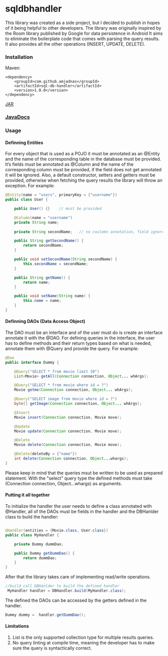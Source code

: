 # sqldbhandler
This library was created as a side project, but I decided to publish in hopes of it being helpful to other developers. The library was originally inspired by the Room library published by Google for data persistence in Android It aims to eliminate the boilerplate code that comes with parsing the query results. It also provides all the other operations (INSERT, UPDATE, DELETE).
### Installation
Maven:
```
<dependency>
    <groupId>com.github.amjadnas</groupId>
    <artifactId>sql-db-handler</artifactId>
    <version>1.0.0</version>
</dependency>
```
[JAR](https://repo1.maven.org/maven2/com/github/amjadnas/sql-db-handler/1.0.0/sql-db-handler-1.0.0.jar)
### [JavaDocs](https://amjadnas.github.io/sqldbhandler/)
### Usage
#### Definning Entities
For every object that is used as a POJO it must be annotated as an @Entity and the name of the corresponding table in the database must be provided. It’s fields must be annotated as @Column and the name of the corresponding column must be provided, if the field does not get annotated it will be ignored.
Also, a default constructor, setters and getters must be provided, otherwise when fetching the query results the library will throw an exception.
For example:
```java
@Entity(name = "users", primaryKey = {"username"})
public class User {

    public User() {}    // must be provided

    @Column(name = "username")
    private String name;
    
    private String secondName;   // no coulemn annotation, field ignored.

    public String getSecondName() {
        return secondName;
    }

    public void setSecondName(String secondName) {
        this.secondName = secondName;
    }

    public String getName() {
        return name;
    }

    public void setName(String name) {
        this.name = name;
    }
}
```
#### Definning DAOs (Data Access Object)
The DAO must be an interface and of the user must do is create an interface annotate it with the @DAO. For defining queries in the interface, the user has to define methods and their return types based on what is needed, annotate them with @Query and provide the query. For example:
```java
@Dao
public interface Dummy {

    @Query("SELECT * from movie limit 10")
    List<Movie> getAll(Connection connection, Object... whArgs);

    @Query("SELECT * from movie where id = ?")
    Movie getme(Connection connection, Object... whArgs);

    @Query("SELECT image from movie where id = ?")
    byte[] getImage(Connection connection, Object... whArgs);

    @Insert
    Movie insert(Connection connection, Movie move);

    @Update
    Movie update(Connection connection, Movie move);

    @Delete
    Movie delete(Connection connection, Movie move);

    @Delete(deleteBy = {"name"})
    int delete(Connection connection, Object...whargs);
}
```
Please keep in mind that the queries msut be written to be used as prepared statement. With the "select" query type the defined methods must take (Connection connection, Object...whargs) as arguments.
#### Putting it all together
To initialize the handler the user needs to define a class annotated with @Handler, all of the DAOs must be fields in the handler and the DBHanlder class to build the handler:
```java

@Handler(entities = {Movie.class, User.class})
public class MyHandler {

    private Dummy dummDao;

    public Dummy getDummDao() {
        return dummDao;
    }
}

```
After that the library takes care of implementing read/write operations.
```java
//build call DBHanlder to build the defined handler
 MyHandler handler = DBHandler.build(MyHandler.class);
```
The defined the DAOs can be accessed by the getters defined in the handler.
```java
Dummy dummy =  handler.getDummDao();
```
#### Limitations
1) List is the only supported collection type for multiple results queries.
2) No query linting at compile time, meaning the developer has to make sure the query is syntactically correct.
